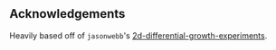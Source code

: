 # 

## Acknowledgements

Heavily based off of `jasonwebb`'s [2d-differential-growth-experiments](https://github.com/jasonwebb/2d-differential-growth-experiments).